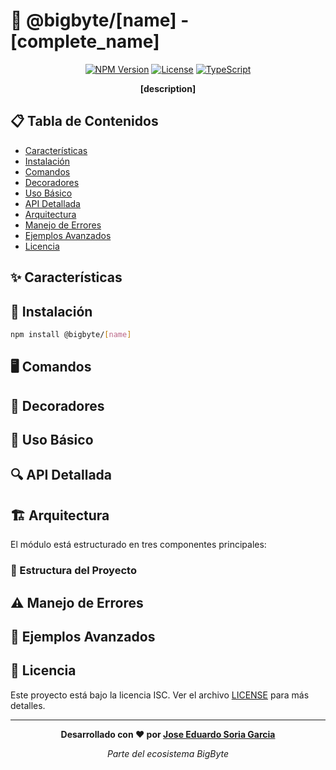 # 🔄️ @bigbyte/[name] - [complete_name]

<div align="center">

[![NPM Version](https://img.shields.io/badge/version-0.1.0-blue.svg)](https://www.npmjs.com/package/@bigbyte/[name])
[![License](https://img.shields.io/badge/license-ISC-green.svg)](LICENSE)
[![TypeScript](https://img.shields.io/badge/TypeScript-5.9-blue.svg)](https://www.typescriptlang.org/)

**[description]**

</div>

## 📋 Tabla de Contenidos

- [Características](#-características)
- [Instalación](#-instalación)
- [Comandos](#-comandos)
- [Decoradores](#-decoradores)
- [Uso Básico](#-uso-básico)
- [API Detallada](#-api-detallada)
- [Arquitectura](#-arquitectura)
- [Manejo de Errores](#-manejo-de-errores)
- [Ejemplos Avanzados](#-ejemplos-avanzados)
- [Licencia](#-licencia)

## ✨ Características
<!-- * Lista de caracteristicas exportadas por la libreria -->

## 🚀 Instalación

```bash
npm install @bigbyte/[name]
```

## 🖥️ Comandos

<!-- Lista de Comandos nuevos o editados para añadirle nuevos flags -->

<!-- ejemplo:  -->
<!-- ### run 

descripcion simple del comando

### --watch

**[ENVIRONMENT_KEY]** // si tiene

descripcion del flag -->

## 🤖 Decoradores
<!-- Lista de los decoradores: que hacen y sus inputs y configuraciones. Indicar si tienen que respetar algun orden -->

## 🔧 Uso Básico
<!-- * Descripcion de los usos basicos y concretos de los elementos exportados por la libreria -->

## 🔍 API Detallada
<!-- Detalle de los elementos y los metodos principales exportados por la libreria -->

## 🏗️ Arquitectura

El módulo está estructurado en tres componentes principales:

### 📁 Estructura del Proyecto

<!-- Estructura del proyecto, ejemplo:
```
src/
├── container/
│   └── CtxStore.ts          # Contenedor principal de valores
├── model/
│   └── StoreValue.ts        # Modelo de valor almacenado
├── service/
│   └── ValueStore.ts        # Servicio para operaciones programáticas
└── constant/
    └── index.ts             # Constantes del módulo
``` -->

## ⚠️ Manejo de Errores
<!-- Lista de excepciones exportados o gestionadas por la libreria -->

## 🔧 Ejemplos Avanzados
<!-- Algunos ejemplos mas avanzados de uso de la libreira -->

## 📄 Licencia

Este proyecto está bajo la licencia ISC. Ver el archivo [LICENSE](LICENSE) para más detalles.

---

<div align="center">

**Desarrollado con ❤️ por [Jose Eduardo Soria Garcia](mailto:pepesoriagarcia99@gmail.com)**

*Parte del ecosistema BigByte*

</div>

